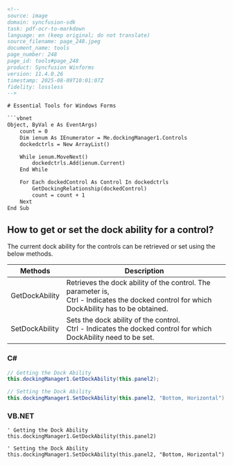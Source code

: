 ```html
<!-- 
source: image
domain: syncfusion-sdk
task: pdf-ocr-to-markdown
language: en (keep original; do not translate)
source_filename: page_248.jpeg
document_name: tools
page_number: 248
page_id: tools#page_248
product: Syncfusion Winforms
version: 11.4.0.26
timestamp: 2025-08-09T10:01:07Z
fidelity: lossless
-->

# Essential Tools for Windows Forms

```vbnet
Object, ByVal e As EventArgs)
    count = 0
    Dim ienum As IEnumerator = Me.dockingManager1.Controls
    dockedctrls = New ArrayList()

    While ienum.MoveNext()
        dockedctrls.Add(ienum.Current)
    End While

    For Each dockedControl As Control In dockedctrls
        GetDockingRelationship(dockedControl)
        count = count + 1
    Next
End Sub
```

## How to get or set the dock ability for a control?

The current dock ability for the controls can be retrieved or set using the below methods.

| Methods         | Description                                                                 |
|------------------|-----------------------------------------------------------------------------|
| GetDockAbility   | Retrieves the dock ability of the control. The parameter is, <br> Ctrl - Indicates the docked control for which DockAbility has to be obtained. |
| SetDockAbility   | Sets the dock ability of the control. <br> Ctrl - Indicates the docked control for which DockAbility need to be set. |

### C#

```csharp
// Getting the Dock Ability
this.dockingManager1.GetDockAbility(this.panel2);

// Setting the Dock Ability
this.dockingManager1.SetDockAbility(this.panel2, "Bottom, Horizontal");
```

### VB.NET

```vbnet
' Getting the Dock Ability
this.dockingManager1.GetDockAbility(this.panel2)

' Setting the Dock Ability
this.dockingManager1.SetDockAbility(this.panel2, "Bottom, Horizontal")
```

<!-- tags: [Syncfusion, Winforms, DockManager, DockingControls, ControlDockability] keywords: [DockAbility, DockedControls, GetDockAbility, SetDockAbility, dockedctrls] -->
```